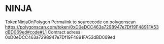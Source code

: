 # NINJA
TokenNinjaOnPolygon
Permalink to sourcecode on polygonscan  https://polygonscan.com/token/0xD0eDCC463a7298947e7Df19F4891FA53dBD069ed#code#L1
Contract adress 0xD0eDCC463a7298947e7Df19F4891FA53dBD069ed
